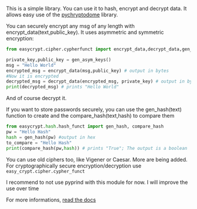 

This is a simple library. You can use it to hash, encrypt and decrypt data. It allows easy use of the [pychryptodome](https://pypi.org/project/pycryptodome/) library.

You can securely encrypt any msg of any length with encrypt_data(text,public_key). It uses asymmetric and symmetric encryption:
``` python
from easycrypt.cipher.cypherfunct import encrypt_data,decrypt_data,gen_asym_keys

private_key,public_key = gen_asym_keys()
msg = "Hello World"
encrypted_msg = encrypt_data(msg,public_key) # output in bytes
#Now it is encrypted
decrypted_msg = decrypt_data(encrypted_msg, private_key) # output in bytes
print(decrypted_msg) # prints "Hello World"
```
And of course decrypt it.

If you want to store passwords securely, you can use the gen_hash(text) function to create and the compare_hash(text,hash) to compare them
``` python
from easycrypt.hash.hash_funct import gen_hash, compare_hash
pw = "Hello Hash"
hash = gen_hash(pw) #output in hex
to_compare = "Hello Hash"
print(compare_hash(pw,hash)) # prints "True"; The output is a boolean
```

You can use old ciphers too, like Vigener or Caesar. More are being added.  
For cryptographically secure encryption/decryption use `easy_crypt.cipher.cypher_funct`


I recommend to not use pyprind with this module for now. I will improve the use over time

For more informations, [read the docs](https://easy-crypt.readthedocs.io/en/latest/)